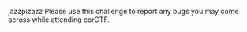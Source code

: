 jazzpizazz
Please use this challenge to report any bugs you may come across while attending corCTF.
